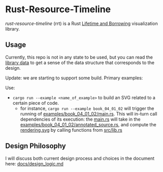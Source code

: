 # Rust-Resource-Timeline
*rust-resource-timeline* (rrt) is a Rust [Lifetime and Borrowing](https://doc.rust-lang.org/book/ch04-02-references-and-borrowing.html) visualization library.

## Usage
Currently, this repo is not in any state to be used, but you can read the [library data](src/lib.rs) to get a sense of the data structure that corresponds to the design.

Update: we are starting to support some build. 
Primary examples:

Use: 
* `cargo run --example <name_of_example>` to build an SVG related to a certain piece of code.
	* for instance, `cargo run --example book_04_01_02` will trigger the running of [examples/book_04_01_02/main.rs](examples/book_04_01_02/main.rs). This will in-turn call dependencies of its execution: the [main.rs](examples/book_04_01_02/main.rs) will take in the [examples/book_04_01_02/annotated_source.rs](examples/book_04_01_02/annotated_source.rs), and compute the [rendering.svg](examples/book_04_01_02/rendering.svg) by calling functions from [src/lib.rs](src/lib.rs)

## Design Philosophy
I will discuss both current design process and choices in the document here: [docs/design_logic.md](docs/design_logic.md)
